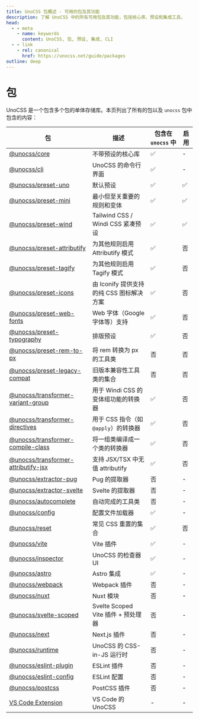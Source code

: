 ```yaml
---
title: UnoCSS 包概述 - 可用的包及其功能
description: 了解 UnoCSS 中的所有可用包及其功能，包括核心库、预设和集成工具。
head:
  - - meta
    - name: keywords
      content: UnoCSS, 包, 预设, 集成, CLI
  - - link
    - rel: canonical
      href: https://unocss.net/guide/packages      
outline: deep
---
```


# 包

UnoCSS 是一个包含多个包的单体存储库。本页列出了所有的包以及 `unocss` 包中包含的内容：

| 包                                                                   | 描述                                     | 包含在 `unocss` 中 | 启用 |
| -------------------------------------------------------------------- | ---------------------------------------- | ------------------ | ---- |
| [@unocss/core](/tools/core)                                          | 不带预设的核心库                         | ✅                 | -    |
| [@unocss/cli](/integrations/cli)                                     | UnoCSS 的命令行界面                      | ✅                 | -    |
| [@unocss/preset-uno](/presets/uno)                                   | 默认预设                                 | ✅                 | ✅   |
| [@unocss/preset-mini](/presets/mini)                                 | 最小但至关重要的规则和变体               | ✅                 | ✅   |
| [@unocss/preset-wind](/presets/wind)                                 | Tailwind CSS / Windi CSS 紧凑预设        | ✅                 | ✅   |
| [@unocss/preset-attributify](/presets/attributify)                   | 为其他规则启用 Attributify 模式          | ✅                 | 否   |
| [@unocss/preset-tagify](/presets/tagify)                             | 为其他规则启用 Tagify 模式               | ✅                 | 否   |
| [@unocss/preset-icons](/presets/icons)                               | 由 Iconify 提供支持的纯 CSS 图标解决方案 | ✅                 | 否   |
| [@unocss/preset-web-fonts](/presets/web-fonts)                       | Web 字体（Google 字体等）支持            | ✅                 | 否   |
| [@unocss/preset-typography](/presets/typography)                     | 排版预设                                 | ✅                 | 否   |
| [@unocss/preset-rem-to-px](/presets/rem-to-px)                       | 将 rem 转换为 px 的工具类                | 否                 | 否   |
| [@unocss/preset-legacy-compat](/presets/legacy-compat)               | 旧版本兼容性工具类的集合                 | 否                 | 否   |
| [@unocss/transformer-variant-group](/transformers/variant-group)     | 用于 Windi CSS 的变体组功能的转换器      | ✅                 | 否   |
| [@unocss/transformer-directives](/transformers/directives)           | 用于 CSS 指令（如 `@apply`）的转换器     | ✅                 | 否   |
| [@unocss/transformer-compile-class](/transformers/compile-class)     | 将一组类编译成一个类的转换器             | ✅                 | 否   |
| [@unocss/transformer-attributify-jsx](/transformers/attributify-jsx) | 支持 JSX/TSX 中无值 attributify          | ✅                 | 否   |
| [@unocss/extractor-pug](/extractors/pug)                             | Pug 的提取器                             | 否                 | -    |
| [@unocss/extractor-svelte](/extractors/svelte)                       | Svelte 的提取器                          | 否                 | -    |
| [@unocss/autocomplete](/tools/autocomplete)                          | 自动完成的工具类                         | 否                 | -    |
| [@unocss/config](/guide/config-file)                                 | 配置文件加载器                           | ✅                 | -    |
| [@unocss/reset](/guide/style-reset)                                  | 常见 CSS 重置的集合                      | ✅                 | 否   |
| [@unocss/vite](/integrations/vite)                                   | Vite 插件                                | ✅                 | -    |
| [@unocss/inspector](/tools/inspector)                                | UnoCSS 的检查器 UI                       | ✅                 | -    |
| [@unocss/astro](/integrations/astro)                                 | Astro 集成                               | ✅                 | -    |
| [@unocss/webpack](/integrations/webpack)                             | Webpack 插件                             | 否                 | -    |
| [@unocss/nuxt](/integrations/nuxt)                                   | Nuxt 模块                                | 否                 | -    |
| [@unocss/svelte-scoped](/integrations/svelte-scoped)                 | Svelte Scoped Vite 插件 + 预处理器       | 否                 | -    |
| [@unocss/next](/integrations/next)                                   | Next.js 插件                             | 否                 | -    |
| [@unocss/runtime](/integrations/runtime)                             | UnoCSS 的 CSS-in-JS 运行时               | 否                 | -    |
| [@unocss/eslint-plugin](/integrations/eslint)                        | ESLint 插件                              | 否                 | -    |
| [@unocss/eslint-config](/integrations/eslint)                        | ESLint 配置                              | 否                 | -    |
| [@unocss/postcss](/integrations/postcss)                             | PostCSS 插件                             | 否                 | -    |
| [VS Code Extension](/integrations/vscode)                            | VS Code 的 UnoCSS                        | -                  | -    |
